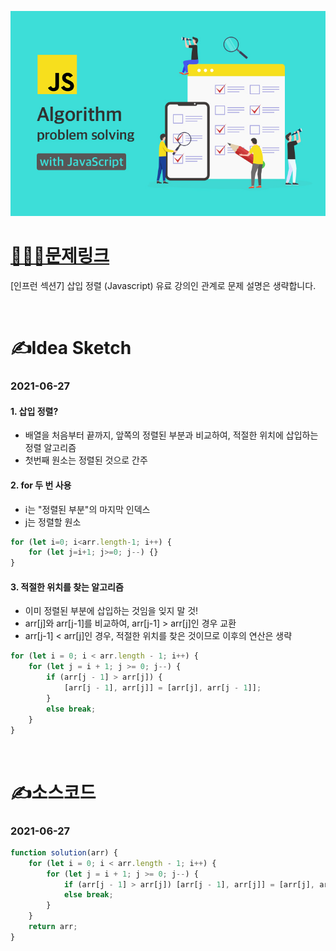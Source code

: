 [![인프런](../인프런표지.jpg)](https://www.inflearn.com/course/%EC%9E%90%EB%B0%94%EC%8A%A4%ED%81%AC%EB%A6%BD%ED%8A%B8-%EC%95%8C%EA%B3%A0%EB%A6%AC%EC%A6%98-%EB%AC%B8%EC%A0%9C%ED%92%80%EC%9D%B4/dashboard)
# [👩🏻‍💻문제링크](https://www.inflearn.com/course/%EC%9E%90%EB%B0%94%EC%8A%A4%ED%81%AC%EB%A6%BD%ED%8A%B8-%EC%95%8C%EA%B3%A0%EB%A6%AC%EC%A6%98-%EB%AC%B8%EC%A0%9C%ED%92%80%EC%9D%B4/dashboard)

[인프런 섹션7] 삽입 정렬 (Javascript)
유료 강의인 관계로 문제 설명은 생략합니다.

<br>

# ✍️Idea Sketch

### **2021-06-27**

#### 1. 삽입 정렬?
- 배열을 처음부터 끝까지, 앞쪽의 정렬된 부분과 비교하여, 적절한 위치에 삽입하는 정렬 알고리즘
- 첫번째 원소는 정렬된 것으로 간주

#### 2. for 두 번 사용
- i는 "정렬된 부분"의 마지막 인덱스
- j는 정렬할 원소

```javascript
for (let i=0; i<arr.length-1; i++) {
    for (let j=i+1; j>=0; j--) {}
}
```

#### 3. 적절한 위치를 찾는 알고리즘
- 이미 정렬된 부분에 삽입하는 것임을 잊지 말 것!
- arr[j]와 arr[j-1]를 비교하여, arr[j-1] > arr[j]인 경우 교환 
- arr[j-1] < arr[j]인 경우, 적절한 위치를 찾은 것이므로 이후의 연산은 생략

```javascript
for (let i = 0; i < arr.length - 1; i++) {
    for (let j = i + 1; j >= 0; j--) {
        if (arr[j - 1] > arr[j]) {
            [arr[j - 1], arr[j]] = [arr[j], arr[j - 1]];
        }
        else break;
    }
}
```

<br>

# ✍️소스코드

### **2021-06-27**

```javascript
function solution(arr) {
    for (let i = 0; i < arr.length - 1; i++) {
        for (let j = i + 1; j >= 0; j--) {
            if (arr[j - 1] > arr[j]) [arr[j - 1], arr[j]] = [arr[j], arr[j - 1]];
            else break;
        }
    }
    return arr; 
}
```
